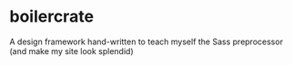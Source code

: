 # boilercrate
A design framework hand-written to teach myself the Sass preprocessor (and make my site look splendid)
